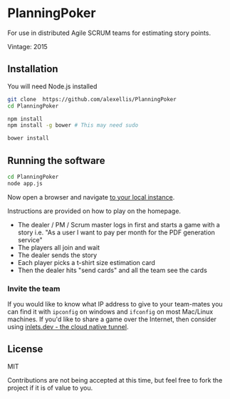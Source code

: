 # PlanningPoker

For use in distributed Agile SCRUM teams for estimating story points.

Vintage: 2015

## Installation

You will need Node.js installed

```bash
git clone  https://github.com/alexellis/PlanningPoker
cd PlanningPoker

npm install
npm install -g bower # This may need sudo

bower install
```

## Running the software

```bash
cd PlanningPoker
node app.js
```

Now open a browser and navigate [to your local instance](http://localhost:8000/).

Instructions are provided on how to play on the homepage.

* The dealer / PM / Scrum master logs in first and starts a game with a story i.e. "As a user I want to pay per month for the PDF generation service"
* The players all join and wait
* The dealer sends the story
* Each player picks a t-shirt size estimation card
* Then the dealer hits "send cards" and all the team see the cards

### Invite the team

If you would like to know what IP address to give to your team-mates you can find it with `ipconfig` on windows and `ifconfig` on most Mac/Linux machines.
If you'd like to share a game over the Internet, then consider using [inlets.dev - the cloud native tunnel](https://docs.inlets.dev/).

## License

MIT

Contributions are not being accepted at this time, but feel free to fork the project if it is of value to you.